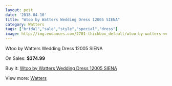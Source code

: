 ```yaml
---
layout: post
date: '2018-04-10'
title: "Wtoo by Watters Wedding Dress 12005 SIENA"
category: Watters
tags: ["bridal","sale","style","special","dress"]
image: http://img.eudances.com/2701-thickbox_default/wtoo-by-watters-wedding-dress-12005-siena.jpg
---
```

Wtoo by Watters Wedding Dress 12005 SIENA

On Sales: **$374.99**
<a href="https://www.eudances.com/en/watters/910-wtoo-by-watters-wedding-dress-12005-siena.html"><amp-img layout="responsive" width="600" height="600" src="//img.eudances.com/2701-thickbox_default/wtoo-by-watters-wedding-dress-12005-siena.jpg" alt="Wtoo by Watters Wedding Dress 12005 SIENA 0" /></a>
<a href="https://www.eudances.com/en/watters/910-wtoo-by-watters-wedding-dress-12005-siena.html"><amp-img layout="responsive" width="600" height="600" src="//img.eudances.com/2702-thickbox_default/wtoo-by-watters-wedding-dress-12005-siena.jpg" alt="Wtoo by Watters Wedding Dress 12005 SIENA 1" /></a>

Buy it: [Wtoo by Watters Wedding Dress 12005 SIENA](https://www.eudances.com/en/watters/910-wtoo-by-watters-wedding-dress-12005-siena.html "Wtoo by Watters Wedding Dress 12005 SIENA")

View more: [Watters](https://www.eudances.com/en/12-watters "Watters")